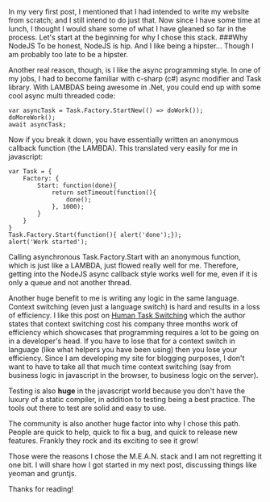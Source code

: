 In my very first post, I mentioned that I had intended to write my website from scratch; and I still intend to do just that.  Now since I have some time at lunch, I thought I would share some of what I have gleaned so far in the process. Let's start at the beginning for why I chose this stack.
###Why NodeJS
To be honest, NodeJS is hip. And I like being a hipster... Though I am probably too late to be a hipster.

Another real reason, though, is I like the async programming style. In one of my jobs, I had to become familiar with c-sharp (c#) async modifier and Task library.  With LAMBDAS being awesome in .Net, you could end up with some cool async multi threaded code: 
```
var asyncTask = Task.Factory.StartNew(() => doWork());
doMoreWork();
await asyncTask;
```

Now if you break it down, you have essentially written an anonymous callback function (the LAMBDA). This translated very easily for me in javascript:
```
var Task = {
    Factory: {
        Start: function(done){
            return setTimeout(function(){
                done();
            }, 1000);
        }
    }
}
Task.Factory.Start(function(){ alert('done');});
alert('Work started');
```

Calling asynchronous Task.Factory.Start with an anonymous function, which is just like a LAMBDA, just flowed really well for me. Therefore, getting into the NodeJS async callback style works well for me, even if it is only a queue and not another thread.

Another huge benefit to me is writing any logic in the same language. Context switching (even just a language switch) is hard and results in a loss of efficiency. I like this post on [Human Task Switching](http://www.joelonsoftware.com/articles/fog0000000022.html) which the author states that context switching cost his company three months work of efficiency which showcases that programming requires a lot to be going on in a developer's head.  If you have to lose that for a context switch in language (like what helpers you have been using) then you lose your efficiency.  Since I am developing my site for blogging purposes, I don't want to have to take all that much time context switching (say from business logic in javascript in the browser, to business logic on the server).

Testing is also **huge** in the javascript world because you don't have the luxury of a static compiler, in addition to testing being a best practice. The tools out there to test are solid and easy to use.

The community is also another huge factor into why I chose this path.  People are quick to help, quick to fix a bug, and quick to release new features.  Frankly they rock and its exciting to see it grow!

Those were the reasons I chose the M.E.A.N. stack and I am not regretting it one bit.  I will share how I got started in my next post, discussing things like yeoman and gruntjs.  

Thanks for reading!
